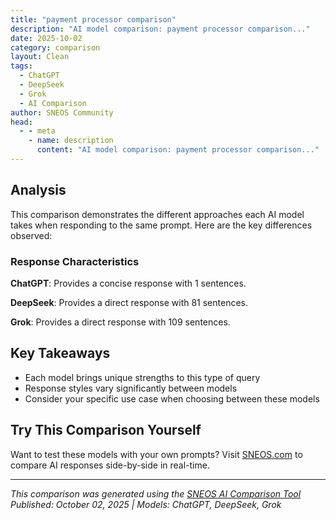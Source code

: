 ```yaml
---
title: "payment processor comparison"
description: "AI model comparison: payment processor comparison..."
date: 2025-10-02
category: comparison
layout: Clean
tags:
  - ChatGPT
  - DeepSeek
  - Grok
  - AI Comparison
author: SNEOS Community
head:
  - - meta
    - name: description
      content: "AI model comparison: payment processor comparison..."
---
```


<ChatComparison
  title="payment processor comparison"
  prompt="payment processor comparison"
  :responses='{
    "ChatGPT": "Error calling OpenAI API.",
    "DeepSeek": "Of course. Here is a comprehensive comparison of payment processors, broken down by business type and need.\n\nThe \u0022best\u0022 payment processor is not one-size-fits-all; it depends heavily on your business model, sales volume, and technical requirements.\n\n### Quick Summary: Top Contenders at a Glance\n\n| Processor | Best For | Key Strength | Key Weakness |\n| :--- | :--- | :--- | :--- |\n| **Stripe** | Online businesses, SaaS, developers | Incredible API, flexibility, global reach | Can be complex for non-technical users |\n| **PayPal** | New businesses, freelancers, low volume | Ubiquity \u0026 customer trust; easy setup | Account holds/freezes are common |\n| **Square** | In-person/retail, small businesses | All-in-one ecosystem (POS, hardware, software) | Less competitive for high-volume online-only |\n| **Shopify Payments** | Shopify stores | Seamless integration; no extra transaction fees | Only for Shopify; account can be shut down with store |\n| **Authorize.Net** | Businesses needing a stable gateway | Reliable, veteran gateway, works with many merchants | Not a full merchant account; often needs a 3rd party bank |\n\n---\n\n### Key Factors to Compare\n\nWhen evaluating, pay close attention to these criteria:\n\n1.  **Fees \u0026 Pricing Structure:**\n    *   **Flat Rate:** Simple percentage \u002B fixed fee per transaction (e.g., 2.9% \u002B $0.30). Good for low volume.\n    *   **Interchange Plus:** Cost (Interchange fee) \u002B a fixed markup. Usually cheaper for high volume (\u003E$10k/month).\n    *   **Monthly Fees:** Gateway fees, statement fees, PCI compliance fees.\n    *   **Hidden Fees:** Chargeback fees, early termination fees, minimum monthly fees.\n\n2.  **Type of Service:**\n    *   **Aggregator (Payment Service Provider - PSP):** Like Stripe, PayPal, Square. You share a master merchant account with other businesses. **Pro:** Easy setup, fast approval. **Con:** Account holds/freezes are more likely.\n    *   **Traditional Merchant Account:** You get your own dedicated account from a bank. **Pro:** More stable, better rates for high volume. **Con:** Longer application, underwriting, potentially higher monthly fees.\n\n3.  **Integration \u0026 Ease of Use:**\n    *   How easy is it to add to your website (plugins, APIs)?\n    *   Is the dashboard user-friendly?\n\n4.  **Payment Methods:**\n    *   Credit/Debit Cards, Digital Wallets (Apple Pay, Google Pay), ACH/Bank Transfers, Buy Now Pay Later (BNPL).\n\n5.  **Security \u0026 Compliance:**\n    *   PCI DSS Compliance (is it handled for you?).\n    *   Fraud prevention tools.\n\n6.  **Contract \u0026 Support:**\n    *   Month-to-month vs. long-term contract.\n    *   Quality and availability of customer support.\n\n---\n\n### Detailed Comparison Table\n\n| Feature | **Stripe** | **PayPal** | **Square** | **Shopify Payments** |\n| :--- | :--- | :--- | :--- | :--- |\n| **Pricing Model** | Interchange Plus \u002B flat fee | Primarily Flat Rate | Primarily Flat Rate | Custom (based on Shopify plan) |\n| **Online Rate** | 2.9% \u002B $0.30 (standard) | 2.99% \u002B $0.49 (PayPal) \u003Cbr\u003E 3.49% \u002B $0.49 (Cards) | 2.9% \u002B $0.30 | Starts at 2.9% \u002B $0.30 (drops with plan tier) |\n| **In-Person Rate** | 2.7% \u002B $0.05 (with Stripe Terminal) | 2.29% \u002B $0.09 (Zettle) | 2.6% \u002B $0.10 | N/A |\n| **Service Type** | Aggregator (PSP) | Aggregator (PSP) | Aggregator (PSP) | Aggregator (PSP) |\n| **Best For** | Developers, tech-savvy businesses, SaaS, subscriptions | New businesses, freelancers, international, B2C | Retail, restaurants, small businesses, omnichannel | Any business built on Shopify |\n| **Key Strengths** | - Best-in-class API \u0026 docs \u003Cbr\u003E - Highly customizable \u003Cbr\u003E - Powerful subscription tools \u003Cbr\u003E - Extensive global reach | - Massive customer trust \u0026 adoption \u003Cbr\u003E - One-click PayPal checkout \u003Cbr\u003E - Easy to set up and use | - Seamless POS hardware/software \u003Cbr\u003E - All-in-one business ecosystem \u003Cbr\u003E - Simple, transparent pricing | - Zero transaction fees *on your plan* \u003Cbr\u003E - Fully integrated with Shopify \u003Cbr\u003E - Easy management in one place |\n| **Potential Drawbacks** | - Can be complex for beginners \u003Cbr\u003E - Requires dev knowledge for custom work | - Higher fees for non-PayPal payments \u003Cbr\u003E - Notorious for account holds \u0026 freezes \u003Cbr\u003E - Less customizable | - Less ideal for high-volume online-only \u003Cbr\u003E - Ecosystem can feel \u0022walled\u0022 | - **You are locked into Shopify** \u003Cbr\u003E - If Shopify shuts your store, you lose payments |\n| **Contract** | Month-to-month | Month-to-month | Month-to-month | Month-to-month (tied to Shopify) |\n\n---\n\n### Recommendations by Business Type\n\n#### For Small Businesses \u0026 Startups (Especially Online)\n*   **Stripe:** If you have any technical ability or plan to scale with a custom checkout, Stripe is the winner due to its flexibility and powerful features.\n*   **PayPal:** If you want the simplest setup and want to leverage the trust of a known brand to boost conversion, start with PayPal. Many businesses offer both.\n\n#### For E-commerce on a Platform\n*   **Shopify:** Use **Shopify Payments**. It\u0027s a no-brainer to avoid extra transaction fees.\n*   **WooCommerce / BigCommerce:** **Stripe** or **PayPal** are the most common and well-integrated. **Authorize.Net** is a solid, reliable choice for a more traditional setup.\n\n#### For In-Person/Retail \u0026 Restaurants\n*   **Square:** The dominant player for a reason. Their free POS app, affordable card readers, and all-in-one ecosystem (payments, payroll, invoices, appointments) are perfect for small retailers, cafes, and food trucks.\n*   **Clover** or **Toast** are also strong competitors in the restaurant space specifically.\n\n#### For SaaS \u0026 Subscription Businesses\n*   **Stripe:** The undisputed leader. Its Billing API is incredibly robust, handling metered billing, trial management, and dunning (failed payment recovery) with ease.\n\n#### For High-Volume Businesses ($10k\u002B/month)\n*   It\u0027s time to look beyond flat-rate processors. Seek out a **traditional merchant account** with **Interchange Plus** pricing from providers like:\n    *   **PayJunction**\n    *   **Stax (formerly Fattmerchant)**\n    *   **Payment Depot**\n    *   **Helcim**\n    *   While the application is longer, the per-transaction savings will significantly outweigh the higher monthly fees.\n\n### Final Advice\n\n1.  **Start Simple:** If you\u0027re new, begin with a PSP like Stripe or Square. The ease of setup is worth the slightly higher per-transaction cost at low volumes.\n2.  **Diversify:** Offer at least two payment options at checkout (e.g., Stripe \u002B PayPal). This can reduce cart abandonment.\n3.  **Read the Fine Print:** Always look for hidden fees, especially early termination fees if you sign a contract.\n4.  **Calculate Total Cost:** Don\u0027t just look at the per-transaction rate. Factor in monthly fees, gateway fees, and chargeback fees to understand your true cost.\n\n**The best way to decide is to calculate your estimated monthly processing cost with 2-3 top contenders based on your average transaction size and volume.**",
    "Grok": "Comparing payment processors is crucial for businesses and individuals looking to accept payments online or in-person. Below is a detailed comparison of some of the most popular payment processors, focusing on key factors like fees, features, ease of use, supported payment methods, and integrations. I\u2019ll cover **Stripe**, **PayPal**, **Square**, **Authorize.Net**, and **Braintree** as examples. If you have specific processors in mind or a particular use case (e.g., e-commerce, small business, international payments), let me know!\n\n---\n\n### 1. Overview of Popular Payment Processors\n- **Stripe**: Best for online businesses and developers with customizable solutions.\n- **PayPal**: Best for widespread consumer recognition and international payments.\n- **Square**: Best for small businesses with in-person and online payment needs.\n- **Authorize.Net**: Best for businesses needing a traditional merchant account gateway.\n- **Braintree**: Best for businesses focused on mobile and international payments (owned by PayPal).\n\n---\n\n### 2. Detailed Comparison\n\n| **Feature/Factor**         | **Stripe**                              | **PayPal**                             | **Square**                            | **Authorize.Net**                     | **Braintree**                         |\n|----------------------------|-----------------------------------------|----------------------------------------|---------------------------------------|---------------------------------------|---------------------------------------|\n| **Transaction Fees (US)**  | 2.9% \u002B $0.30 per transaction (online)  | 2.9% \u002B $0.30 (online); varies for intl. | 2.6% \u002B $0.10 (in-person); 2.9% \u002B $0.30 (online) | 2.9% \u002B $0.30 (via gateway) \u002B merchant fees | 2.9% \u002B $0.30 per transaction         |\n| **Monthly Fee**            | None                                   | None                                   | None                                  | $25/month                            | None                                  |\n| **In-Person Payments**     | Yes (via Stripe Terminal)              | Yes (via PayPal Here)                 | Yes (via Square POS)                 | Limited (requires third-party tools) | Limited (focus on online/mobile)     |\n| **Supported Payment Methods** | Credit/debit cards, ACH, Apple Pay, Google Pay, etc. | Credit/debit cards, PayPal balance, Venmo | Credit/debit cards, Apple Pay, Google Pay | Credit/debit cards, eChecks          | Credit/debit cards, PayPal, Venmo, Apple Pay |\n| **International Payments** | Supports 135\u002B currencies               | Supports 200\u002B countries, 25 currencies | Limited (US, Canada, UK, etc.)       | Supports major currencies            | Supports 130\u002B currencies             |\n| **Ease of Setup**          | Easy (developer-friendly)              | Easy (user-friendly)                  | Very easy (quick setup)              | Moderate (requires merchant account) | Moderate (developer-focused)         |\n| **Integrations**           | Extensive (Shopify, WooCommerce, APIs) | Wide (eBay, Shopify, WooCommerce)     | Strong (Square ecosystem, Shopify)   | Good (e-commerce platforms)          | Good (e-commerce, mobile apps)       |\n| **Payout Speed**           | 2 business days (standard)             | Instant (with fees) or 1-2 days       | 1-2 business days (or instant w/ fee) | Depends on merchant account          | 2-4 business days                    |\n| **Customer Support**       | 24/7 email, chat, phone (for some plans) | 24/7 phone, email, community          | Phone, email (limited hours)         | 24/7 phone, email                   | Email, phone (business hours)        |\n| **Best For**               | E-commerce, SaaS, custom solutions     | Small businesses, international       | Small retail, in-person sales        | Established businesses              | Mobile apps, global businesses       |\n\n---\n\n### 3. Key Factors to Consider When Choosing a Payment Processor\n\n1. **Transaction Fees**: \n   - Most processors charge a percentage of each transaction plus a flat fee (e.g., 2.9% \u002B $0.30). Fees may vary for in-person vs. online, international payments, or specific payment methods (e.g., AMEX often has higher fees).\n   - Look for volume discounts if your business processes high transaction volumes.\n   \n2. **Supported Payment Methods**:\n   - Ensure the processor supports the payment methods your customers prefer (e.g., digital wallets like Apple Pay, ACH transfers, or local payment methods for international customers).\n   \n3. **International Capabilities**:\n   - If you sell globally, check for multi-currency support and local payment options. Stripe and PayPal excel in this area.\n   - Be aware of cross-border fees and currency conversion costs.\n\n4. **Ease of Use and Integration**:\n   - For non-technical users, Square and PayPal offer simple setups.\n   - Developers may prefer Stripe or Braintree for their robust APIs and customization options.\n\n5. **In-Person vs. Online Payments**:\n   - Square is ideal for businesses with a physical presence (e.g., retail stores, restaurants) due to its POS hardware.\n   - Stripe and Braintree focus more on online and mobile transactions.\n\n6. **Payout Speed and Funding**:\n   - Some processors (e.g., PayPal, Square) offer instant payouts for a fee, while others take a few days.\n   - Check for holds on funds, especially if you\u2019re a new business or in a high-risk industry.\n\n7. **Security and Compliance**:\n   - All major processors are PCI-compliant, but some (e.g., Authorize.Net) offer additional fraud prevention tools.\n   - Look for features like tokenization and encryption if handling sensitive data.\n\n8. **Customer Support**:\n   - Smaller businesses may prioritize processors with responsive support (e.g., Stripe, PayPal).\n   - Some, like Authorize.Net, may have more limited support for smaller accounts.\n\n9. **Additional Features**:\n   - Subscription billing: Stripe and Braintree are strong here.\n   - Invoicing: Square and PayPal offer built-in invoicing tools.\n   - Analytics: Stripe and Square provide detailed reporting dashboards.\n\n---\n\n### 4. Pros and Cons of Each Processor\n\n#### Stripe\n- **Pros**: Developer-friendly, highly customizable, supports global payments, no monthly fees.\n- **Cons**: Can be complex for non-technical users, limited in-person payment tools.\n\n#### PayPal\n- **Pros**: Trusted brand, easy setup, strong international presence, supports PayPal balance.\n- **Cons**: Higher fees for international transactions, occasional account holds.\n\n#### Square\n- **Pros**: Excellent for in-person payments, free POS app, transparent pricing.\n- **Cons**: Limited international support, higher fees for online transactions.\n\n#### Authorize.Net\n- **Pros**: Reliable for traditional businesses, strong security features, supports eChecks.\n- **Cons**: Monthly fees, requires a merchant account, less modern interface.\n\n#### Braintree\n- **Pros**: Seamless PayPal integration, supports global payments, good for mobile apps.\n- **Cons**: Setup can be technical, limited in-person payment options.\n\n---\n\n### 5. Recommendations Based on Use Case\n- **Small Business/Retail (In-Person)**: **Square** - Affordable hardware and POS system for physical stores.\n- **E-Commerce/Online Store**: **Stripe** or **PayPal** - Strong integrations with platforms like Shopify and WooCommerce.\n- **International Business**: **Stripe** or **Braintree** - Wide currency support and global reach.\n- **Subscription or SaaS Business**: **Stripe** - Advanced tools for recurring billing and automation.\n- **Budget-Conscious**: **PayPal** or **Square** - No monthly fees and easy setup.\n\n---\n\n### 6. Additional Notes\n- **Hidden Costs**: Watch for chargeback fees (typically $15-$25 per dispute), refund fees, or currency conversion fees.\n- **Scalability**: Processors like Stripe and Braintree are better for growing businesses due to their flexibility and API support.\n- **Industry Restrictions**: Some industries (e.g., high-risk like CBD or gambling) may face limitations or higher fees with certain processors.\n\nIf you have a specific business type or need (e.g., nonprofit, freelance, large enterprise), or want a comparison of other processors like **Adyen**, **Worldpay**, or **Shopify Payments**, let me know! I\u0027d also be happy to dive deeper into a particular feature or processor."
  }'
  published-date="11:57"
/>

## Analysis

This comparison demonstrates the different approaches each AI model takes when responding to the same prompt. Here are the key differences observed:

### Response Characteristics

**ChatGPT**: Provides a concise response with 1 sentences. 

**DeepSeek**: Provides a direct response with 81 sentences. 

**Grok**: Provides a direct response with 109 sentences. 

## Key Takeaways

- Each model brings unique strengths to this type of query
- Response styles vary significantly between models
- Consider your specific use case when choosing between these models

## Try This Comparison Yourself

Want to test these models with your own prompts? Visit [SNEOS.com](https://sneos.com) to compare AI responses side-by-side in real-time.

---

*This comparison was generated using the [SNEOS AI Comparison Tool](https://sneos.com)*
*Published: October 02, 2025 | Models: ChatGPT, DeepSeek, Grok*
